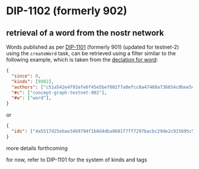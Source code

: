 DIP-1102 (formerly 902)
=====
retrieval of a word from the nostr network
-----

Words published as per [DIP-1101](1101.md) (formerly 901) (updated for testnet-2) using the `createWord` task, can be retrieved using a filter similar to the following example, which is taken from the [declation for word](../../conceptGraph/declarations/word.md):

```json
{
  "since": 0,
  "kinds": [9902],
  "authors": ["c51a542e4f93afe6f45e5bef002f7a0efcc0a47460a736654c0bee5402c482fa"],
  "#c": ["concept-graph-testnet-902"],
  "#w": ["word"],
}
```

or

```json
{
  "ids": ["4a5517d25ebae34b9794f1b8d4dba0681f7ff7297bacbc29de2c915695c53bfe"],
}
```

more details forthcoming

for now, refer to DIP-1101 for the system of kinds and tags
